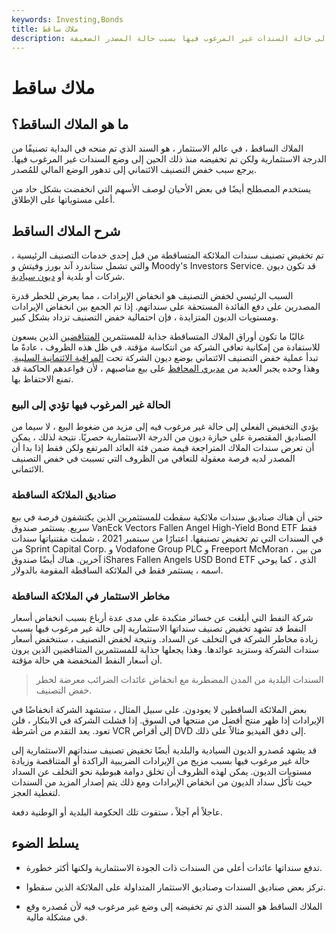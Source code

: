 ```yaml
---
keywords: Investing,Bonds
title: ملاك ساقط
description: الملاك الساقط هو سند ذو تصنيف استثماري ولكن تم تخفيضه إلى حالة السندات غير المرغوب فيها بسبب حالة المصدر الضعيفة.
---
```


# ملاك ساقط
## ما هو الملاك الساقط؟

الملاك الساقط ، في عالم الاستثمار ، هو السند الذي تم منحه في البداية تصنيفًا من الدرجة الاستثمارية ولكن تم تخفيضه منذ ذلك الحين إلى وضع السندات غير المرغوب فيها. يرجع سبب خفض التصنيف الائتماني إلى تدهور الوضع المالي للمُصدر.

يستخدم المصطلح أيضًا في بعض الأحيان لوصف الأسهم التي انخفضت بشكل حاد من أعلى مستوياتها على الإطلاق.

## شرح الملاك الساقط

تم تخفيض تصنيف سندات الملائكة المتساقطة من قبل إحدى خدمات التصنيف الرئيسية ، والتي تشمل ستاندرد آند بورز وفيتش و Moody's Investors Service. قد تكون ديون شركات أو بلدية أو [ديون سيادية](/sovereign-debt).

السبب الرئيسي لخفض التصنيف هو انخفاض الإيرادات ، مما يعرض للخطر قدرة المصدرين على دفع الفائدة المستحقة على سنداتهم. إذا تم الجمع بين انخفاض الإيرادات ومستويات الديون المتزايدة ، فإن احتمالية خفض التصنيف تزداد بشكل كبير.

غالبًا ما تكون أوراق الملاك المتساقطة جذابة للمستثمرين [المتناقضين](/contrarian) الذين يسعون للاستفادة من إمكانية تعافي الشركة من انتكاسة مؤقتة. في ظل هذه الظروف ، عادةً ما تبدأ عملية خفض التصنيف الائتماني بوضع ديون الشركة تحت [المراقبة الائتمانية السلبية](/credit_watch). وهذا وحده يجبر العديد من [مديري المحافظ](/portfoliomanager) على بيع مناصبهم ، لأن قواعدهم الحاكمة قد تمنع الاحتفاظ بها.

### الحالة غير المرغوب فيها تؤدي إلى البيع

يؤدي التخفيض الفعلي إلى حالة غير مرغوب فيه إلى مزيد من ضغوط البيع ، لا سيما من الصناديق المقتصرة على حيازة ديون من الدرجة الاستثمارية حصريًا. نتيجة لذلك ، يمكن أن تعرض سندات الملاك المتراجعة قيمة ضمن فئة العائد المرتفع ولكن فقط إذا بدا أن المصدر لديه فرصة معقولة للتعافي من الظروف التي تسببت في خفض التصنيف الائتماني.

### صناديق الملائكة الساقطة

حتى أن هناك صناديق سندات ملائكية سقطت للمستثمرين الذين يكتشفون فرصة في بيع سريع. يستثمر صندوق VanEck Vectors Fallen Angel High-Yield Bond ETF فقط في السندات التي تم تخفيض تصنيفها. اعتبارًا من سبتمبر 2021 ، شملت مقتنياتها سندات من Sprint Capital Corp. و Vodafone Group PLC و Freeport McMoran ، من بين آخرين. هناك أيضًا صندوق iShares Fallen Angels USD Bond ETF الذي ، كما يوحي اسمه ، يستثمر فقط في الملائكة الساقطة المقومة بالدولار.

### مخاطر الاستثمار في الملائكة الساقطة

شركة النفط التي أبلغت عن خسائر متكبدة على مدى عدة أرباع بسبب انخفاض أسعار النفط قد تشهد تخفيض تصنيف سنداتها الاستثمارية إلى حالة غير مرغوب فيها بسبب زيادة مخاطر الشركة في التخلف عن السداد. ونتيجة لخفض التصنيف ، ستنخفض أسعار سندات الشركة وستزيد عوائدها. وهذا يجعلها جذابة للمستثمرين المتناقضين الذين يرون أن أسعار النفط المنخفضة هي حالة مؤقتة.

> السندات البلدية من المدن المضطربة مع انخفاض عائدات الضرائب معرضة لخطر خفض التصنيف.

>

بعض الملائكة الساقطين لا يعودون. على سبيل المثال ، ستشهد الشركة انخفاضًا في الإيرادات إذا ظهر منتج أفضل من منتجها في السوق. إذا فشلت الشركة في الابتكار ، فلن تعود. يعد التقدم من أشرطة VCR إلى أقراص DVD إلى دفق الفيديو مثالاً على ذلك.

قد يشهد مُصدرو الديون السيادية والبلدية أيضًا تخفيض تصنيف سنداتهم الاستثمارية إلى حالة غير مرغوب فيها بسبب مزيج من الإيرادات الضريبية الراكدة أو المتناقصة وزيادة مستويات الديون. يمكن لهذه الظروف أن تخلق دوامة هبوطية نحو التخلف عن السداد حيث تأكل سداد الديون من انخفاض الإيرادات ومع ذلك يتم إصدار المزيد من السندات لتغطية العجز.

عاجلاً أم آجلاً ، ستفوت تلك الحكومة البلدية أو الوطنية دفعة.

## يسلط الضوء

- تدفع سنداتها عائدات أعلى من السندات ذات الجودة الاستثمارية ولكنها أكثر خطورة.

- تركز بعض صناديق السندات وصناديق الاستثمار المتداولة على الملائكة الذين سقطوا.

- الملاك الساقط هو السند الذي تم تخفيضه إلى وضع غير مرغوب فيه لأن مُصدره وقع في مشكلة مالية.

